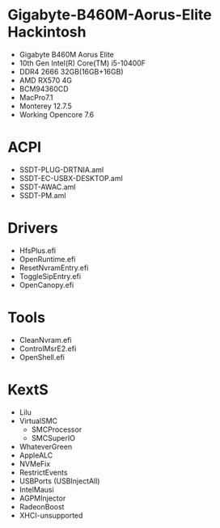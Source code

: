 # Gigabyte-B460M-Aorus-Elite Hackintosh
- Gigabyte B460M Aorus Elite
- 10th Gen Intel(R) Core(TM) i5-10400F
- DDR4 2666 32GB(16GB+16GB)
- AMD RX570 4G
- BCM94360CD
- MacPro7.1
- Monterey 12.7.5
- Working Opencore 7.6
# ACPI
- SSDT-PLUG-DRTNIA.aml
- SSDT-EC-USBX-DESKTOP.aml
- SSDT-AWAC.aml
- SSDT-PM.aml
# Drivers
- HfsPlus.efi
- OpenRuntime.efi
- ResetNvramEntry.efi
- ToggleSipEntry.efi
- OpenCanopy.efi
# Tools
- CleanNvram.efi
- ControlMsrE2.efi
- OpenShell.efi
# KextS
- Lilu
- VirtualSMC
  + SMCProcessor
  + SMCSuperIO
- WhateverGreen
- AppleALC
- NVMeFix
- RestrictEvents
- USBPorts (USBInjectAll)
- IntelMausi
- AGPMInjector
- RadeonBoost
- XHCI-unsupported

